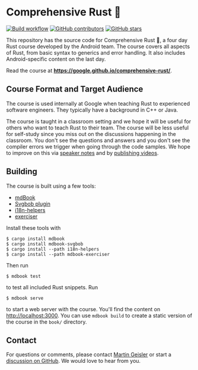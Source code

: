 # Comprehensive Rust 🦀

[![Build workflow](https://img.shields.io/github/actions/workflow/status/google/comprehensive-rust/build.yml?style=flat-square)](https://github.com/google/comprehensive-rust/actions/workflows/build.yml)
[![GitHub contributors](https://img.shields.io/github/contributors/google/comprehensive-rust?style=flat-square)](https://github.com/google/comprehensive-rust/graphs/contributors)
[![GitHub stars](https://img.shields.io/github/stars/google/comprehensive-rust?style=flat-square)](https://github.com/google/comprehensive-rust/stargazers)

This repository has the source code for Comprehensive Rust 🦀, a four day Rust
course developed by the Android team. The course covers all aspects of Rust,
from basic syntax to generics and error handling. It also includes
Android-specific content on the last day.

Read the course at **https://google.github.io/comprehensive-rust/**.

## Course Format and Target Audience

The course is used internally at Google when teaching Rust to experienced
software engineers. They typically have a background in C++ or Java.

The course is taught in a classroom setting and we hope it will be useful for
others who want to teach Rust to their team. The course will be less useful for
self-study since you miss out on the discussions happening in the classroom. You
don't see the questions and answers and you don't see the compiler errors we
trigger when going through the code samples. We hope to improve on this via
[speaker notes](https://github.com/google/comprehensive-rust/issues/53) and by
[publishing videos](https://github.com/google/comprehensive-rust/issues/52).

## Building

The course is built using a few tools:
- [mdBook](https://github.com/rust-lang/mdBook)
- [Svgbob plugin](https://github.com/boozook/mdbook-svgbob)
- [i18n-helpers](TRANSLATIONS.md#i18n-helpers)
- [exerciser](exerciser/)

Install these tools with

```shell
$ cargo install mdbook
$ cargo install mdbook-svgbob
$ cargo install --path i18n-helpers
$ cargo install --path mdbook-exerciser
```

Then run

```shell
$ mdbook test
```

to test all included Rust snippets. Run

```shell
$ mdbook serve
```

to start a web server with the course. You'll find the content on
<http://localhost:3000>. You can use `mdbook build` to create a static version
of the course in the `book/` directory.

## Contact

For questions or comments, please contact [Martin
Geisler](mailto:mgeisler@google.com) or start a [discussion on
GitHub](https://github.com/google/comprehensive-rust/discussions). We would love
to hear from you.
